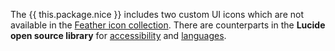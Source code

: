 The {{ this.package.nice }} includes two custom UI icons which are not available in the <a target="_blank" rel="noopener nofollow" href="https://feathericons.com">Feather icon collection</a>. There are counterparts in the **Lucide open source library** for <a target="_blank" rel="noopener nofollow" href="https://lucide.dev/icon/accessibility?search=accessibility">accessibility</a> and <a target="_blank" rel="noopener nofollow" href="https://lucide.dev/icon/languages?search=languages">languages</a>.